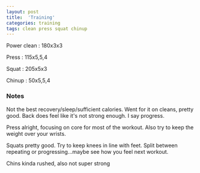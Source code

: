 ```yaml
---
layout: post
title:  'Training'
categories: training
tags: clean press squat chinup
---
```


Power clean :   180x3x3

Press   :   115x5,5,4

Squat   :   205x5x3

Chinup  :   50x5,5,4

### Notes

Not the best recovery/sleep/sufficient calories. Went for it on cleans, pretty good. Back does feel like it's not strong enough. I say progress.

Press alright, focusing on core for most of the workout. Also try to keep the weight over your wrists.

Squats pretty good. Try to keep knees in line with feet. Split between repeating or progressing...maybe see how you feel next workout.

Chins kinda rushed, also not super strong
